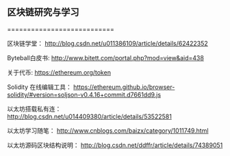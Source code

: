 ## 区块链研究与学习
===========================

区块链学堂： http://blog.csdn.net/u011386109/article/details/62422352 <br>

Byteball白皮书: http://www.bitett.com/portal.php?mod=view&aid=438 <br>

关于代币: https://ethereum.org/token

Solidity 在线编辑工具： https://ethereum.github.io/browser-solidity/#version=soljson-v0.4.16+commit.d7661dd9.js

以太坊搭载私有连：
http://blog.csdn.net/u014409380/article/details/53522581

以太坊学习随笔：
http://www.cnblogs.com/baizx/category/1011749.html 

以太坊源码区块结构说明：
http://blog.csdn.net/ddffr/article/details/74389051
